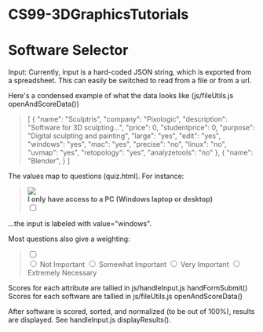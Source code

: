 # CS99-3DGraphicsTutorials

# Software Selector

Input:
Currently, input is a hard-coded JSON string, which is exported from a spreadsheet. This can easily be switched to read from a file or from a url.

Here's a condensed example of what the data looks like (js/fileUtils.js openAndScoreData())
>[
>    {
>        "name": "Sculptris",
>        "company": "Pixologic",
>        "description": "Software for 3D sculpting...",
>        "price": 0,
>        "studentprice": 0,
>        "purpose": "Digital sculpting and painting",
>        "large": "yes",
>        "edit": "yes",
>        "windows": "yes",
>        "mac": "yes",
>        "precise": "no",
>        "linux": "no",
>        "uvmap": "yes",
>        "retopology": "yes",
>        "analyzetools": "no"
>    },
>    {
>      "name": "Blender",
>    }
>]

The values map to questions (quiz.html). For instance:

>    <div class="thumbnail">
>                <img id="img3" src=
>                "https://upload.wikimedia.org/wikipedia/en/b/bd/Windows_7.png">
>                <div class="caption clearfix">
>                    <div class="pull-left">
>                        <b>I only have access to a PC (Windows
>                        laptop or desktop)</b>
>                    </div>
>                    <div class="pull-right">
>                        <input id="checkbox3" type="checkbox"
>                        value="windows">
>                    </div>
>                </div>
>    </div>

 ...the input is labeled with value="windows".

 Most questions also give a weighting:

><div class="pull-right">
>           <input id="checkbox1" type="checkbox"
>                                    value="tube"><br>
>                                        <label><input name="q4" type="radio"
>                                        value="nice"> Not Important</label>
>                                        <label><input name="q4" type="radio"
>                                        value="somewhat">  Somewhat Important</label>
>                                        <label><input name="q4" type="radio"
>                                        value="very">  Very Important</label>
>                                        <label><input name="q4" type="radio"
>                                        value="essential"> Extremely Necessary</label>
></div>

Scores for each attribute are tallied in js/handleInput.js handFormSubmit()
Scores for each software are tallied in js/fileUtils.js openAndScoreData()

After software is scored, sorted, and normalized (to be out of 100%), results are displayed. See handleInput.js displayResults().



